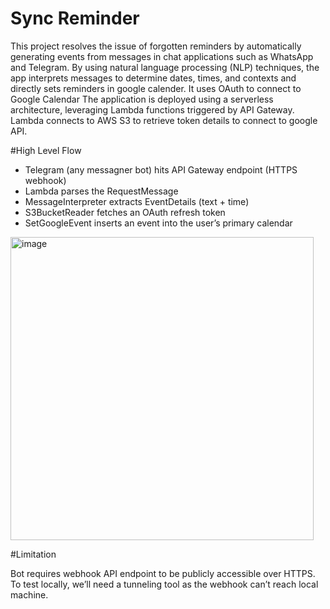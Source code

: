 # Sync Reminder

This project resolves the issue of forgotten reminders by automatically generating events from messages in chat applications such as WhatsApp and Telegram. By using natural language processing (NLP) techniques, the app interprets messages to determine dates, times, and contexts and directly sets reminders in google calender. It uses OAuth to connect to Google Calendar The application is deployed using a serverless architecture, leveraging Lambda functions triggered by API Gateway. Lambda connects to AWS S3 to retrieve token details to connect to google API.

#High Level Flow

- Telegram (any messagner bot) hits API Gateway endpoint (HTTPS webhook)
- Lambda parses the RequestMessage
- MessageInterpreter extracts EventDetails (text + time)
- S3BucketReader fetches an OAuth refresh token
- SetGoogleEvent inserts an event into the user’s primary calendar

<img width="485" alt="image" src="https://github.com/deekshamypersonal/telegramintegration/assets/150110347/9b00e676-1fdc-4874-9539-ee1303728412">

#Limitation

Bot requires webhook API endpoint to be publicly accessible over HTTPS. To test locally, we’ll need a tunneling tool as the webhook can’t reach local machine.

